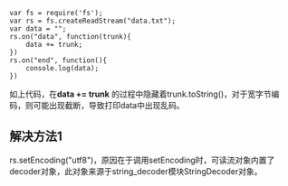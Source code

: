 ```
var fs = require('fs');
var rs = fs.createReadStream("data.txt");
var data = "";
rs.on("data", function(trunk){
    data += trunk;
})
rs.on("end", function(){
    console.log(data);
})
```

如上代码，在**data += trunk** 的过程中隐藏着trunk.toString\(\)，对于宽字节编码，则可能出现截断，导致打印data中出现乱码。

## 解决方法1

rs.setEncoding\("utf8"\)，原因在于调用setEncoding时，可读流对象内置了decoder对象，此对象来源于string\_decoder模块StringDecoder对象。

